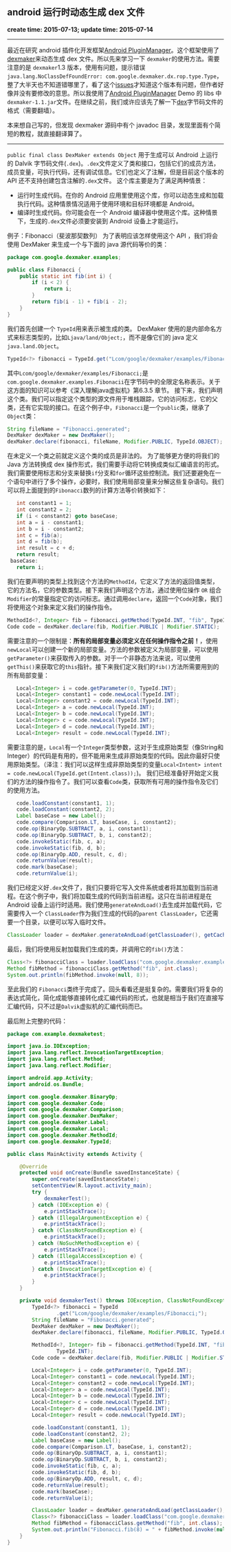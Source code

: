 android 运行时动态生成 dex 文件
------
**create time: 2015-07-13; update time: 2015-07-14**

---------------------------------------------------------------

最近在研究 android 插件化开发框架[Android PluginManager](https://github.com/houkx/android-pluginmgr/)。这个框架使用了[dexmaker](https://github.com/crittercism/dexmaker)来动态生成 dex 文件。所以先来学习一下 `dexmaker`的使用方法。需要注意的是  `dexmaker`1.3 版本，使用有问题，提示错误`java.lang.NoClassDefFoundError: com.google.dexmaker.dx.rop.type.Type`，整了大半天也不知道错哪里了，看了这个[issues](https://github.com/crittercism/dexmaker/issues/18)才知道这个版本有问题，但作者好像并没有要修改的意思。所以我使用了[Android PluginManager](https://github.com/houkx/android-pluginmgr/) Demo 的 libs 中`dexmaker-1.1.jar`文件。在继续之前，我们或许应该先了解一下[dex](http://source.android.com/devices/tech/dalvik/index.html)字节码文件的格式（需要翻墙）。

本来想自己写的，但发现 dexmaker 源码中有个 javadoc 目录，发现里面有个简短的教程，就直接翻译算了。

------------------------------------------------------

`public final class DexMaker extends Object`
用于生成可以 Android 上运行的 Dalvik 字节码文件(`.dex`)。`.dex`文件定义了类和接口，包括它们的成员方法，成员变量，可执行代码，还有调试信息。它们也定义了注解，但是目前这个版本的 API 还不支持创建包含注解的`.dex`文件。
这个库主要是为了满足两种情景：
- 运行时生成代码。在你的 Android 应用里使用这个库，你可以动态生成和加载执行代码。这种情景情况适用于使用环境和目标环境都是 Android。
- 编译时生成代码。你可能会在一个 Android 编译器中使用这个库。这种情景下，生成的`.dex`文件必须要安装到 Android 设备上才能运行。

例子：Fibonacci（斐波那契数列）
为了表明应该怎样使用这个 API ，我们将会使用 DexMaker 来生成一个与下面的 java 源代码等价的类：
```java
package com.google.dexmaker.examples;

public class Fibonacci {
	public static int fib(int i) {
		if (i < 2) {
			return i;
		}
		return fib(i - 1) + fib(i - 2);
	}
}
```

我们首先创建一个 `TypeId`用来表示被生成的类。 DexMaker 使用的是内部命名方式来标志类型的，比如`Ljava/land/Object;`，而不是像它们的 java 定义`java.land.Object`。
```java
TypeId<?> fibonacci = TypeId.get("Lcom/google/dexmaker/examples/Fibonacci;");
```
其中`Lcom/google/dexmaker/examples/Fibonacci;`是`com.google.dexmaker.examples.Fibonacii`在字节码中的全限定名称表示。关于这方面的知识可以参考《深入理解java虚拟机》第6.3.5 章节。
接下来，我们声明这个类。我们可以指定这个类型的源文件用于堆栈跟踪，它的访问标志，它的父类，还有它实现的接口。在这个例子中，`Fibonacci`是一个`public`类，继承了`Object`类：
```java
String fileName = "Fibonacci.generated";
DexMaker dexMaker = new DexMaker();
dexMaker.declare(fibonacci, fileName, Modifier.PUBLIC, TypeId.OBJECT);
```
在未定义一个类之前就定义这个类的成员是非法的。
为了能够更方便的将我们的 Java 方法转换成 dex 操作形式，我们需要手动将它转换成类似汇编语言的形式。我们需要使用标志和分支来替换`if`分支和`for`循环这些控制流。我们还要避免在一个语句中进行了多个操作，必要时，我们使用局部变量来分解这些复杂语句。我们可以将上面提到的`Fibonacci`数列的计算方法等价转换如下：
```java
   int constant1 = 1;
   int constant2 = 2;
   if (i < constant2) goto baseCase;
   int a = i - constant1;
   int b = i - constant2;
   int c = fib(a);
   int d = fib(b);
   int result = c + d;
   return result;
 baseCase:
   return i;
```
我们在要声明的类型上找到这个方法的`MethodId`，它定义了方法的返回值类型，它的方法名，它的参数类型。接下来我们声明这个方法，通过使用位操作 `OR` 组合`Modifier`的常量指定它的访问标志。通过调用`declare`，返回一个`Code`对象，我们将使用这个对象来定义我们的操作指令。
```java
MethodId<?, Integer> fib = fibonacci.getMethod(TypeId.INT, "fib", TypeId.INT);
Code code = dexMaker.declare(fib, Modifier.PUBLIC | Modifier.STATIC);
```
需要注意的一个限制是：**所有的局部变量必须定义在任何操作指令之前！**，使用`newLocal`可以创建一个新的局部变量。方法的参数被定义为局部变量，可以使用`getParameter()`来获取传入的参数。对于一个非静态方法来说，可以使用`getThis()`来获取它的`this`指针。接下来我们定义我们的`fib()`方法所需要用到的所有局部变量：
```java
   Local<Integer> i = code.getParameter(0, TypeId.INT);
   Local<Integer> constant1 = code.newLocal(TypeId.INT);
   Local<Integer> constant2 = code.newLocal(TypeId.INT);
   Local<Integer> a = code.newLocal(TypeId.INT);
   Local<Integer> b = code.newLocal(TypeId.INT);
   Local<Integer> c = code.newLocal(TypeId.INT);
   Local<Integer> d = code.newLocal(TypeId.INT);
   Local<Integer> result = code.newLocal(TypeId.INT);
```
需要注意的是，`Local`有一个`Integer`类型参数，这对于生成原始类型（像String和Integer）的代码是有用的，但不能用来生成非原始类型的代码。因此你最好只使用原始类型。（泽注：我们可以这样生成非原始类型的变量`Local<Intent> intent = code.newLocal(TypeId.get(Intent.class));`)。
我们已经准备好开始定义我们的方法的操作指令了。我们可以查看`Code`类，获取所有可用的操作指令及它们的使用方法。
```java
   code.loadConstant(constant1, 1);
   code.loadConstant(constant2, 2);
   Label baseCase = new Label();
   code.compare(Comparison.LT, baseCase, i, constant2);
   code.op(BinaryOp.SUBTRACT, a, i, constant1);
   code.op(BinaryOp.SUBTRACT, b, i, constant2);
   code.invokeStatic(fib, c, a);
   code.invokeStatic(fib, d, b);
   code.op(BinaryOp.ADD, result, c, d);
   code.returnValue(result);
   code.mark(baseCase);
   code.returnValue(i);
```

我们已经定义好`.dex`文件了，我们只要将它写入文件系统或者将其加载到当前进程。在这个例子中，我们将加载生成的代码到当前进程。这只在当前进程是在 Android 设备上运行时适用。我们使用`generateAndLoad()`去生成并加载代码，它需要传入一个 `ClassLoader`作为我们生成的代码的`parent ClassLoader`，它还需要一个目录，以便可以写入临时文件。
```java
ClassLoader loader = dexMaker.generateAndLoad(getClassLoader(), getCacheDir());
```

最后，我们将使用反射加载我们生成的类，并调用它的`fib()`方法：
```java
Class<?> fibonacciClass = loader.loadClass("com.google.dexmaker.examples.Fibonacci");
Method fibMethod = fibonacciClass.getMethod("fib", int.class);
System.out.println(fibMethod.invoke(null, 8));
```

至此我们的 `Fibonacci`类终于完成了。回头看看还是挺复杂的。需要我们将复杂的表达式简化，简化成能够直接转化成汇编代码的形式，也就是相当于我们在直接写汇编代码，只不过是`Dalvik`虚拟机的汇编代码而已。

最后附上完整的代码：
```java
package com.example.dexmaketest;

import java.io.IOException;
import java.lang.reflect.InvocationTargetException;
import java.lang.reflect.Method;
import java.lang.reflect.Modifier;

import android.app.Activity;
import android.os.Bundle;

import com.google.dexmaker.BinaryOp;
import com.google.dexmaker.Code;
import com.google.dexmaker.Comparison;
import com.google.dexmaker.DexMaker;
import com.google.dexmaker.Label;
import com.google.dexmaker.Local;
import com.google.dexmaker.MethodId;
import com.google.dexmaker.TypeId;

public class MainActivity extends Activity {

	@Override
	protected void onCreate(Bundle savedInstanceState) {
		super.onCreate(savedInstanceState);
		setContentView(R.layout.activity_main);
		try {
			dexmakerTest();
		} catch (IOException e) {
			e.printStackTrace();
		} catch (IllegalArgumentException e) {
			e.printStackTrace();
		} catch (ClassNotFoundException e) {
			e.printStackTrace();
		} catch (NoSuchMethodException e) {
			e.printStackTrace();
		} catch (IllegalAccessException e) {
			e.printStackTrace();
		} catch (InvocationTargetException e) {
			e.printStackTrace();
		}
	}

	private void dexmakerTest() throws IOException, ClassNotFoundException, NoSuchMethodException, IllegalArgumentException, IllegalAccessException, InvocationTargetException {
		TypeId<?> fibonacci = TypeId
				.get("Lcom/google/dexmaker/examples/Fibonacci;");
		String fileName = "Fibonacci.generated";
		DexMaker dexMaker = new DexMaker();
		dexMaker.declare(fibonacci, fileName, Modifier.PUBLIC, TypeId.OBJECT);

		MethodId<?, Integer> fib = fibonacci.getMethod(TypeId.INT, "fib",
				TypeId.INT);
		Code code = dexMaker.declare(fib, Modifier.PUBLIC | Modifier.STATIC);

		Local<Integer> i = code.getParameter(0, TypeId.INT);
		Local<Integer> constant1 = code.newLocal(TypeId.INT);
		Local<Integer> constant2 = code.newLocal(TypeId.INT);
		Local<Integer> a = code.newLocal(TypeId.INT);
		Local<Integer> b = code.newLocal(TypeId.INT);
		Local<Integer> c = code.newLocal(TypeId.INT);
		Local<Integer> d = code.newLocal(TypeId.INT);
		Local<Integer> result = code.newLocal(TypeId.INT);

		code.loadConstant(constant1, 1);
		code.loadConstant(constant2, 2);
		Label baseCase = new Label();
		code.compare(Comparison.LT, baseCase, i, constant2);
		code.op(BinaryOp.SUBTRACT, a, i, constant1);
		code.op(BinaryOp.SUBTRACT, b, i, constant2);
		code.invokeStatic(fib, c, a);
		code.invokeStatic(fib, d, b);
		code.op(BinaryOp.ADD, result, c, d);
		code.returnValue(result);
		code.mark(baseCase);
		code.returnValue(i);

		ClassLoader loader = dexMaker.generateAndLoad(getClassLoader(), getCacheDir());
		Class<?> fibonacciClass = loader.loadClass("com.google.dexmaker.examples.Fibonacci");
		Method fibMethod = fibonacciClass.getMethod("fib", int.class);
		System.out.println("Fibonacci.fib(8) = " + fibMethod.invoke(null, 8));
	}
}
```